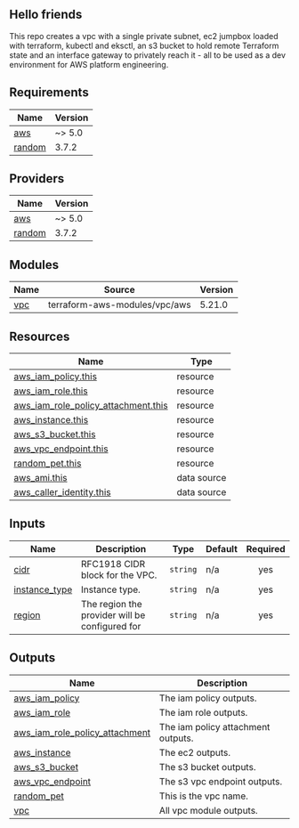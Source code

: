 ## Hello friends

This repo creates a vpc with a single private subnet, ec2 jumpbox loaded with terraform, kubectl and eksctl, an s3 bucket to hold remote Terraform state and an interface gateway to privately reach it - all to be used as a dev environment for AWS platform engineering.

<!-- BEGIN_TF_DOCS -->
## Requirements

| Name | Version |
|------|---------|
| <a name="requirement_aws"></a> [aws](#requirement\_aws) | ~> 5.0 |
| <a name="requirement_random"></a> [random](#requirement\_random) | 3.7.2 |

## Providers

| Name | Version |
|------|---------|
| <a name="provider_aws"></a> [aws](#provider\_aws) | ~> 5.0 |
| <a name="provider_random"></a> [random](#provider\_random) | 3.7.2 |

## Modules

| Name | Source | Version |
|------|--------|---------|
| <a name="module_vpc"></a> [vpc](#module\_vpc) | terraform-aws-modules/vpc/aws | 5.21.0 |

## Resources

| Name | Type |
|------|------|
| [aws_iam_policy.this](https://registry.terraform.io/providers/hashicorp/aws/latest/docs/resources/iam_policy) | resource |
| [aws_iam_role.this](https://registry.terraform.io/providers/hashicorp/aws/latest/docs/resources/iam_role) | resource |
| [aws_iam_role_policy_attachment.this](https://registry.terraform.io/providers/hashicorp/aws/latest/docs/resources/iam_role_policy_attachment) | resource |
| [aws_instance.this](https://registry.terraform.io/providers/hashicorp/aws/latest/docs/resources/instance) | resource |
| [aws_s3_bucket.this](https://registry.terraform.io/providers/hashicorp/aws/latest/docs/resources/s3_bucket) | resource |
| [aws_vpc_endpoint.this](https://registry.terraform.io/providers/hashicorp/aws/latest/docs/resources/vpc_endpoint) | resource |
| [random_pet.this](https://registry.terraform.io/providers/hashicorp/random/3.7.2/docs/resources/pet) | resource |
| [aws_ami.this](https://registry.terraform.io/providers/hashicorp/aws/latest/docs/data-sources/ami) | data source |
| [aws_caller_identity.this](https://registry.terraform.io/providers/hashicorp/aws/latest/docs/data-sources/caller_identity) | data source |

## Inputs

| Name | Description | Type | Default | Required |
|------|-------------|------|---------|:--------:|
| <a name="input_cidr"></a> [cidr](#input\_cidr) | RFC1918 CIDR block for the VPC. | `string` | n/a | yes |
| <a name="input_instance_type"></a> [instance\_type](#input\_instance\_type) | Instance type. | `string` | n/a | yes |
| <a name="input_region"></a> [region](#input\_region) | The region the provider will be configured for | `string` | n/a | yes |

## Outputs

| Name | Description |
|------|-------------|
| <a name="output_aws_iam_policy"></a> [aws\_iam\_policy](#output\_aws\_iam\_policy) | The iam policy outputs. |
| <a name="output_aws_iam_role"></a> [aws\_iam\_role](#output\_aws\_iam\_role) | The iam role outputs. |
| <a name="output_aws_iam_role_policy_attachment"></a> [aws\_iam\_role\_policy\_attachment](#output\_aws\_iam\_role\_policy\_attachment) | The iam policy attachment outputs. |
| <a name="output_aws_instance"></a> [aws\_instance](#output\_aws\_instance) | The ec2 outputs. |
| <a name="output_aws_s3_bucket"></a> [aws\_s3\_bucket](#output\_aws\_s3\_bucket) | The s3 bucket outputs. |
| <a name="output_aws_vpc_endpoint"></a> [aws\_vpc\_endpoint](#output\_aws\_vpc\_endpoint) | The s3 vpc endpoint outputs. |
| <a name="output_random_pet"></a> [random\_pet](#output\_random\_pet) | This is the vpc name. |
| <a name="output_vpc"></a> [vpc](#output\_vpc) | All vpc module outputs. |
<!-- END_TF_DOCS -->